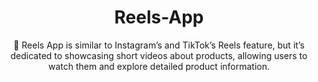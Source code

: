 <h1 align="center">
 Reels-App
 </h1>

<p align="center"> 📱 Reels App is similar to Instagram’s and TikTok’s Reels feature, but it’s dedicated to showcasing short videos about products, allowing users to watch them and explore detailed product information. </p>

